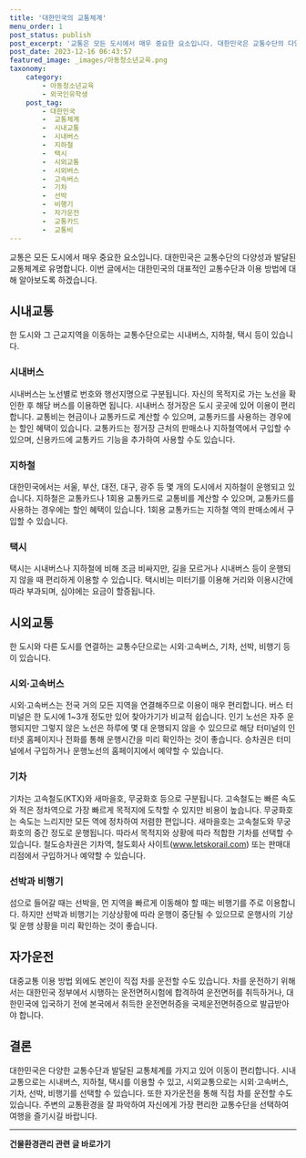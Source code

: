 ```yaml
---
title: '대한민국의 교통체계'
menu_order: 1
post_status: publish
post_excerpt: '교통은 모든 도시에서 매우 중요한 요소입니다. 대한민국은 교통수단의 다양성과 발달된 교통체계로 유명합니다. 이번 글에서는 대한민국의 대표적인 교통수단과 이용 방법에 대해 알아보도록 하겠습니다.'
post_date: 2023-12-16 06:43:57
featured_image: _images/아동청소년교육.png
taxonomy:
    category:
        - 아동청소년교육
        - 외국인유학생
    post_tag:
        - 대한민국
        -  교통체계
        -  시내교통
        -  시내버스
        -  지하철
        -  택시
        -  시외교통
        -  시외버스
        -  고속버스
        -  기차
        -  선박
        -  비행기
        -  자가운전
        -  교통카드
        -  교통비
---
```



교통은 모든 도시에서 매우 중요한 요소입니다. 대한민국은 교통수단의 다양성과 발달된 교통체계로 유명합니다. 이번 글에서는 대한민국의 대표적인 교통수단과 이용 방법에 대해 알아보도록 하겠습니다.

## 시내교통

한 도시와 그 근교지역을 이동하는 교통수단으로는 시내버스, 지하철, 택시 등이 있습니다.

### 시내버스

시내버스는 노선별로 번호와 행선지명으로 구분됩니다. 자신의 목적지로 가는 노선을 확인한 후 해당 버스를 이용하면 됩니다. 시내버스 정거장은 도시 곳곳에 있어 이용이 편리합니다. 교통비는 현금이나 교통카드로 계산할 수 있으며, 교통카드를 사용하는 경우에는 할인 혜택이 있습니다. 교통카드는 정거장 근처의 판매소나 지하철역에서 구입할 수 있으며, 신용카드에 교통카드 기능을 추가하여 사용할 수도 있습니다.

### 지하철

대한민국에서는 서울, 부산, 대전, 대구, 광주 등 몇 개의 도시에서 지하철이 운행되고 있습니다. 지하철은 교통카드나 1회용 교통카드로 교통비를 계산할 수 있으며, 교통카드를 사용하는 경우에는 할인 혜택이 있습니다. 1회용 교통카드는 지하철 역의 판매소에서 구입할 수 있습니다.

### 택시

택시는 시내버스나 지하철에 비해 조금 비싸지만, 길을 모르거나 시내버스 등이 운행되지 않을 때 편리하게 이용할 수 있습니다. 택시비는 미터기를 이용해 거리와 이용시간에 따라 부과되며, 심야에는 요금이 할증됩니다.

## 시외교통

한 도시와 다른 도시를 연결하는 교통수단으로는 시외·고속버스, 기차, 선박, 비행기 등이 있습니다.

### 시외·고속버스

시외·고속버스는 전국 거의 모든 지역을 연결해주므로 이용이 매우 편리합니다. 버스 터미널은 한 도시에 1~3개 정도만 있어 찾아가기가 비교적 쉽습니다. 인기 노선은 자주 운행되지만 그렇지 않은 노선은 하루에 몇 대 운행되지 않을 수 있으므로 해당 터미널의 인터넷 홈페이지나 전화를 통해 운행시간을 미리 확인하는 것이 좋습니다. 승차권은 터미널에서 구입하거나 운행노선의 홈페이지에서 예약할 수 있습니다.

### 기차

기차는 고속철도(KTX)와 새마을호, 무궁화호 등으로 구분됩니다. 고속철도는 빠른 속도와 적은 정차역으로 가장 빠르게 목적지에 도착할 수 있지만 비용이 높습니다. 무궁화호는 속도는 느리지만 모든 역에 정차하여 저렴한 편입니다. 새마을호는 고속철도와 무궁화호의 중간 정도로 운행됩니다. 따라서 목적지와 상황에 따라 적합한 기차를 선택할 수 있습니다. 철도승차권은 기차역, 철도회사 사이트(www.letskorail.com) 또는 판매대리점에서 구입하거나 예약할 수 있습니다.

### 선박과 비행기

섬으로 들어갈 때는 선박을, 먼 지역을 빠르게 이동해야 할 때는 비행기를 주로 이용합니다. 하지만 선박과 비행기는 기상상황에 따라 운행이 중단될 수 있으므로 운행사의 기상 및 운행 상황을 미리 확인하는 것이 좋습니다.

## 자가운전

대중교통 이용 방법 외에도 본인이 직접 차를 운전할 수도 있습니다. 차를 운전하기 위해서는 대한민국 정부에서 시행하는 운전면허시험에 합격하여 운전면허를 취득하거나, 대한민국에 입국하기 전에 본국에서 취득한 운전면허증을 국제운전면허증으로 발급받아야 합니다.

## 결론

대한민국은 다양한 교통수단과 발달된 교통체계를 가지고 있어 이동이 편리합니다. 시내교통으로는 시내버스, 지하철, 택시를 이용할 수 있고, 시외교통으로는 시외·고속버스, 기차, 선박, 비행기를 선택할 수 있습니다. 또한 자가운전을 통해 직접 차를 운전할 수도 있습니다. 주변의 교통환경을 잘 파악하여 자신에게 가장 편리한 교통수단을 선택하여 여행을 즐기시길 바랍니다.
<!-- wp:separator -->
<hr class="wp-block-separator has-alpha-channel-opacity"/>
<!-- /wp:separator -->

<!-- wp:group {"backgroundColor":"base","layout":{"type":"constrained"}} -->
<div class="wp-block-group has-base-background-color has-background"><!-- wp:paragraph {"align":"center","fontSize":"medium"} -->
<p class="has-text-align-center has-large-font-size"><strong>건물환경관리 관련 글 바로가기</strong></p>
<!-- /wp:paragraph -->


<!-- wp:latest-posts
{"categories":[{"id":22783,"count":19,"description":"","link":"https://uknowlaw.com/category/%ea%b1%b4%eb%ac%bc%ed%99%98%ea%b2%bd%ea%b4%80%eb%a6%ac/","name":"건물환경관리","slug":"건물환경관리","taxonomy":"category","parent":0,"meta":[],"_links":{"self":[{"href":"https://uknowlaw.com/wp-json/wp/v2/categories/22783"}],"collection":[{"href":"https://uknowlaw.com/wp-json/wp/v2/categories"}],"about":[{"href":"https://uknowlaw.com/wp-json/wp/v2/taxonomies/category"}],"wp:post_type":[{"href":"https://uknowlaw.com/wp-json/wp/v2/posts?categories=22783"}],"curies":[{"name":"wp","href":"https://api.w.org/{rel}","templated":true}]}}],"postsToShow":100,"excerptLength":28,"postLayout":"grid","columns":2,"featuredImageAlign":"left","featuredImageSizeSlug":"large","fontSize":"small"} /--></div>
<!-- /wp:group -->